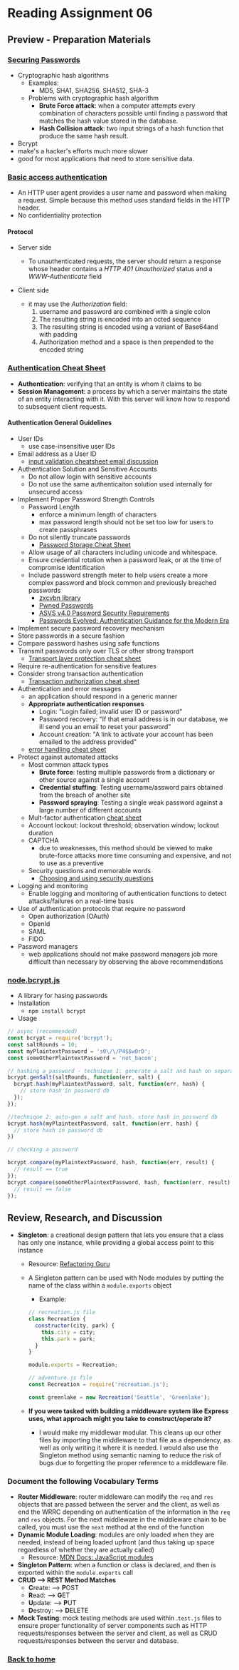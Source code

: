 # Reading Assignment 06

## Preview - Preparation Materials

### [Securing Passwords](https://thehackernews.com/2014/04/securing-passwords-with-bcrypt-hashing.html)

- Cryptographic hash algorithms
  - Examples:
    - MD5, SHA1, SHA256, SHA512, SHA-3
  - Problems with cryptographic hash algorithm
    - **Brute Force attack**: when a computer attempts every combination of characters possible until finding a password that matches the hash value stored in the database.
    - **Hash Collision attack**: two input strings of a hash function that produce the same hash result.
- Bcrypt
 - make's a hacker's efforts much more slower
 - good for most applications that need to store sensitive data.

### [Basic access authentication](https://en.wikipedia.org/wiki/Basic_access_authentication)

- An HTTP user agent provides a user name and password when making a request. Simple because this method uses standard fields in the HTTP header.
- No confidentiality protection

#### Protocol

- Server side
  - To unauthenticated requests, the server should return a response whose header contains a *HTTP 401 Unauthorized* status and a *WWW-Authenticate* field

- Client side
  - it may use the *Authorization* field:
    1. username and password are combined with a single colon
    1. The resulting string is encoded into an octed sequence
    1. The resulting string is encoded using a variant of Base64and with padding
    1. Authorization method and a space is then prepended to the encoded string

### [Authentication Cheat Sheet](https://cheatsheetseries.owasp.org/cheatsheets/Authentication_Cheat_Sheet.html)

- **Authentication**: verifying that an entity is whom it claims to be
- **Session Management**: a process by which a server maintains the state of an entity interacting with it. With this server will know how to respond to subsequent client requests.

#### Authentication General Guidelines

- User IDs
  - use case-insensitive user IDs
- Email address as a User ID
  - [input validation cheatsheet email discussion](https://cheatsheetseries.owasp.org/cheatsheets/Input_Validation_Cheat_Sheet.html#Email_Address_Validation)
- Authentication Solution and Sensitive Accounts
  - Do not allow login with sensitive accounts
  - Do not use the same authenticaiton solution used internally for unsecured access
- Implement Proper Password Strength Controls
  - Password Length
    - enforce a minimum length of characters
    - max password length should not be set too low for users to create passphrases
  - Do not silently truncate passwords
    - [Password Storage Cheat Sheet](https://cheatsheetseries.owasp.org/cheatsheets/Password_Storage_Cheat_Sheet.html#maximum-password-lengths)
  - Allow usage of all characters including unicode and whitespace.
  - Ensure credential rotation when a password leak, or at the time of compromise identification
  - Include password strength meter to help users create a more complex password and block common and previously breached passwords
    - [zxcvbn library](https://github.com/dropbox/zxcvbn)
    - [Pwned Passwords](https://haveibeenpwned.com/Passwords)
    - [ASVS v4.0 Password Security Requirements](https://github.com/OWASP/ASVS/blob/master/4.0/en/0x11-V2-Authentication.md#v21-password-security-requirements)
    - [Passwords Evolved: Authentication Guidance for the Modern Era](https://www.troyhunt.com/passwords-evolved-authentication-guidance-for-the-modern-era/)
- Implement secure password recovery mechanism
- Store passwords in a secure fashion
- Compare password hashes using safe functions
- Transmit passwords only over TLS or other strong transport
  - [Transport layer protection cheat sheet](https://cheatsheetseries.owasp.org/cheatsheets/Transport_Layer_Protection_Cheat_Sheet.html)
- Require re-authentication for sensitive features
- Consider strong transaction authentication
  - [Transaction authorization cheat sheet](https://cheatsheetseries.owasp.org/cheatsheets/Transaction_Authorization_Cheat_Sheet.html)
- Authentication and error messages
  - an application should respond in a generic manner
  - **Appropriate authentication responses**
    - Login: "Login failed; invalid user ID or password"
    - Password recovery: "If that email address is in our database, we ill send you an email to reset your password"
    - Account creation: "A link to activate your account has been emailed to the address provided"
  - [error handling cheat sheet](https://cheatsheetseries.owasp.org/cheatsheets/Error_Handling_Cheat_Sheet.html)
- Protect against automated attacks
  - Most common attack types
    - **Brute force**: testing multiple passwords from a dictionary or other source against a single account
    - **Credential stuffing**: Testing username/assword pairs obtained from the breach of another site
    - **Password spraying**: Testing a single weak password against a large number of different accounts
  - Mult-factor authentication
    [cheat sheet](https://cheatsheetseries.owasp.org/cheatsheets/Multifactor_Authentication_Cheat_Sheet.html)
  - Account lockout: lockout threshold; observation window; lockout duration
  - CAPTCHA
    - due to weaknesses, this method should be viewed to make brute-force attacks more time consuming and expensive, and not to use as a preventive
  - Security questions and memorable words
    - [Choosing and using security questions](https://cheatsheetseries.owasp.org/cheatsheets/Choosing_and_Using_Security_Questions_Cheat_Sheet.html)
- Logging and monitoring
  - Enable logging and monitoring of authentication functions to detect attacks/failures on a real-time basis
- Use of authentication protocols that require no password
  - Open authorization (OAuth)
  - OpenId
  - SAML
  - FIDO
- Password managers
  - web applications should not make password managers job more difficult than necessary by observing the above recommendations

### [node.bcrypt.js](https://www.npmjs.com/package/bcrypt)

- A library for hasing passwords
- Installation
  - `npm install bcrypt`
- Usage

```javascript
// async (recommended)
const bcrypt = require('bcrypt');
const saltRounds = 10;
const myPlaintextPassword = 's0\/\/P4$$w0rD';
const someOtherPlaintextPassword = 'not_bacon';

// hashing a password - technique 1: generate a salt and hash on separate function calls. 
bcrypt.genSalt(saltRounds, function(err, salt) {
  bcrypt.hash(myPlaintextPassword, salt, function(err, hash) {
    // store hash in password db
  });
});

//technique 2: auto-gen a salt and hash. store hash in password db
bcrypt.hash(myPlaintextPassword, salt, function(err, hash) {
  // store hash in password db
})

// checking a password

bcrypt.compare(myPlaintextPassword, hash, function(err, result) {
  // result == true
});
bcrypt.compare(someOtherPlaintextPassword, hash, function(err, result) {
  // result == false
});
```

## Review, Research, and Discussion

- **Singleton**: a creational design pattern that lets you ensure that a class has only one instance, while providing a global access point to this instance
  - Resource: [Refactoring Guru](https://refactoring.guru/design-patterns/singleton)
  - A Singleton pattern can be used with Node modules by putting the name of the class within a `module.exports` object
    - Example:
    ```javascript
    // recreation.js file
    class Recreation {
      constructor(city, park) {
        this.city = city;
        this.park = park;
      }
    }

    module.exports = Recreation;

    // adventure.js file
    const Recreation = require('recreation.js');

    const greenlake = new Recreation('Seattle', 'Greenlake');
    ```

  - **If you were tasked with building a middleware system like Express uses, what approach might you take to construct/operate it?**
    - I would make my middlewar modular. This cleans up our other files by importing the middleware to that file as a dependency, as well as only writing it where it is needed. I would also use the Singleton method using semantic naming to reduce the risk of bugs due to forgetting the proper reference to a middleware file.

### Document the following Vocabulary Terms

- **Router Middleware**: router middleware can modify the `req` and `res` objects that are passed between the server and the client, as well as end the WRRC depending on authentication of the information in the `req` and `res` objects. For the next middleware in the middleware chain to be called, you must use the `next` method at the end of the function
- **Dynamic Module Loading**: modules are only loaded when they are needed, instead of being loaded upfront (and thus taking up space regardless of whether they are actually called)
  - Resource: [MDN Docs: JavaScript modules](https://developer.mozilla.org/en-US/docs/Web/JavaScript/Guide/Modules)
- **Singleton Pattern**: when a function or class is declared, and then is exported within the `module.exports` call
- **CRUD --> REST Method Matches**
  - **C**reate: --> **P**OST
  - **R**ead: --> **G**ET
  - **U**pdate: --> **P**UT
  - **D**estroy: --> **D**ELETE
- **Mock Testing**: mock testing methods are used within .`test.js` files to ensure proper functionality of server components such as HTTP requests/responses between the server and client, as well as CRUD requests/responses between the server and database.

### [Back to home](https://dcalhoun286.github.io/reading-notes/)
